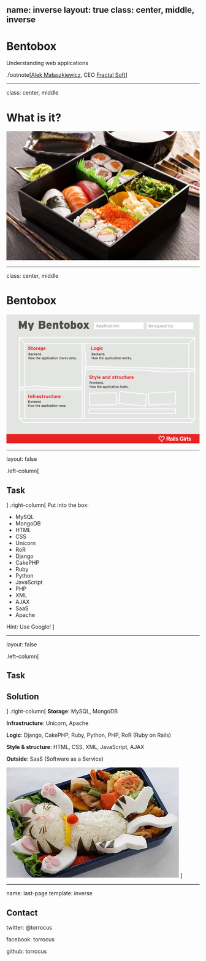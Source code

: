 name: inverse
layout: true
class: center, middle, inverse
---
# Bentobox
Understanding web applications

.footnote[[Alek Małaszkiewicz](http://github.com/torrocus), CEO [Fractal Soft](http://fractalsoft.org)]

---

class: center, middle

# What is it?
![bentobox](./assets/images/bentobox.png)

---

class: center, middle

# Bentobox
![bentobox IT](./assets/images/bentobox-it.png)

---

layout: false

.left-column[
  ## Task
]
.right-column[
Put into the box:
- MySQL
- MongoDB
- HTML
- CSS
- Unicorn
- RoR
- Django
- CakePHP
- Ruby
- Python
- JavaScript
- PHP
- XML
- AJAX
- SaaS
- Apache

Hint: Use Google!
]

---

layout: false

.left-column[
  ## Task
  ## Solution
]
.right-column[
**Storage**: MySQL, MongoDB

**Infrastructure**: Unicorn, Apache

**Logic**: Django, CakePHP, Ruby, Python, PHP, RoR (Ruby on Rails)

**Style & structure**: HTML, CSS, XML, JavaScript, AJAX

**Outside**: SaaS (Software as a Service)

![cat](./assets/images/cat.jpg)
]

---

name: last-page
template: inverse

## Contact

twitter: @torrocus

facebook: torrocus

github: torrocus
